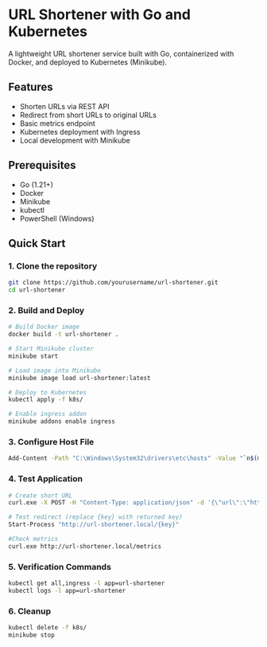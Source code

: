 # URL Shortener with Go and Kubernetes

A lightweight URL shortener service built with Go, containerized with Docker, and deployed to Kubernetes (Minikube).

## Features

- Shorten URLs via REST API
- Redirect from short URLs to original URLs
- Basic metrics endpoint
- Kubernetes deployment with Ingress
- Local development with Minikube

## Prerequisites

- Go (1.21+)
- Docker
- Minikube
- kubectl
- PowerShell (Windows)

## Quick Start

### 1. Clone the repository

```bash
git clone https://github.com/yourusername/url-shortener.git
cd url-shortener
```

### 2. Build and Deploy

```bash
# Build Docker image
docker build -t url-shortener .

# Start Minikube cluster
minikube start

# Load image into Minikube
minikube image load url-shortener:latest

# Deploy to Kubernetes
kubectl apply -f k8s/

# Enable ingress addon
minikube addons enable ingress
```

### 3. Configure Host File

```bash
Add-Content -Path "C:\Windows\System32\drivers\etc\hosts" -Value "`n$(minikube ip) url-shortener.local" -Force
```

### 4. Test Application

```bash
# Create short URL
curl.exe -X POST -H "Content-Type: application/json" -d '{\"url\":\"https://google.com\"}' http://url-shortener.local/shorten

# Test redirect (replace {key} with returned key)
Start-Process "http://url-shortener.local/{key}"

#Check metrics
curl.exe http://url-shortener.local/metrics
```

### 5. Verification Commands

```bash
kubectl get all,ingress -l app=url-shortener
kubectl logs -l app=url-shortener
```

### 6. Cleanup

```bash
kubectl delete -f k8s/
minikube stop
```




